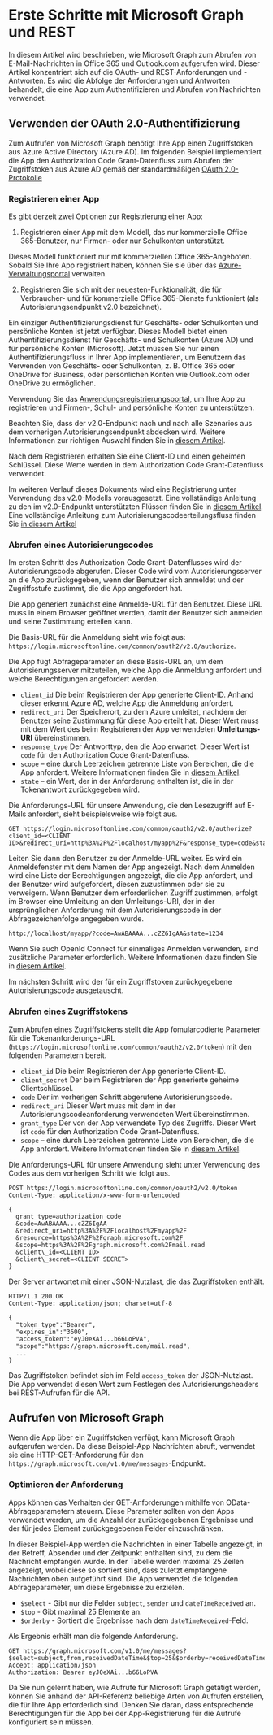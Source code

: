 # Erste Schritte mit Microsoft Graph und REST

In diesem Artikel wird beschrieben, wie Microsoft Graph zum Abrufen von E-Mail-Nachrichten in Office 365 und Outlook.com aufgerufen wird. Dieser Artikel konzentriert sich auf die OAuth- und REST-Anforderungen und -Antworten. Es wird die Abfolge der Anforderungen und Antworten behandelt, die eine App zum Authentifizieren und Abrufen von Nachrichten verwendet.

## Verwenden der OAuth 2.0-Authentifizierung

Zum Aufrufen von Microsoft Graph benötigt Ihre App einen Zugriffstoken aus Azure Active Directory (Azure AD). Im folgenden Beispiel implementiert die App den Authorization Code Grant-Datenfluss zum Abrufen der Zugriffstoken aus Azure AD gemäß der standardmäßigen [OAuth 2.0-Protokolle](http://tools.ietf.org/html/rfc6749)

### Registrieren einer App

Es gibt derzeit zwei Optionen zur Registrierung einer App:

  1. Registrieren einer App mit dem Modell, das nur kommerzielle Office 365-Benutzer, nur Firmen- oder nur Schulkonten unterstützt.
 
  Dieses Modell funktioniert nur mit kommerziellen Office 365-Angeboten. Sobald Sie Ihre App registriert haben, können Sie sie über das [Azure-Verwaltungsportal](https://manage.windowsazure.com) verwalten.

  2. Registrieren Sie sich mit der neuesten-Funktionalität, die für Verbraucher- und für kommerzielle Office 365-Dienste funktioniert (als Autorisierungsendpunkt v2.0 bezeichnet).
 
  Ein einziger Authentifizierungsdienst für Geschäfts- oder Schulkonten und persönliche Konten ist jetzt verfügbar. Dieses Modell bietet einen Authentifizierungsdienst für Geschäfts- und Schulkonten (Azure AD) und für persönliche Konten (Microsoft). Jetzt müssen Sie nur einen Authentifizierungsfluss in Ihrer App implementieren, um Benutzern das Verwenden von Geschäfts- oder Schulkonten, z. B. Office 365 oder OneDrive for Business, oder persönlichen Konten wie Outlook.com oder OneDrive zu ermöglichen.
   
Verwendung Sie das [Anwendungsregistrierungsportal](https://apps.dev.microsoft.com/), um Ihre App zu registrieren und Firmen-, Schul- und persönliche Konten zu unterstützen.

Beachten Sie, dass der v2.0-Endpunkt nach und nach alle Szenarios aus dem vorherigen Autorisierungsendpunkt abdecken wird. Weitere Informationen zur richtigen Auswahl finden Sie in [diesem Artikel](https://azure.microsoft.com/en-us/documentation/articles/active-directory-v2-limitations/).

Nach dem Registrieren erhalten Sie eine Client-ID und einen geheimen Schlüssel. Diese Werte werden in dem Authorization Code Grant-Datenfluss verwendet.

Im weiteren Verlauf dieses Dokuments wird eine Registrierung unter Verwendung des v2.0-Modells vorausgesetzt. Eine vollständige Anleitung zu den im v2.0-Endpunkt unterstützten Flüssen finden Sie in [diesem Artikel](https://azure.microsoft.com/en-us/documentation/articles/active-directory-v2-flows/). Eine vollständige Anleitung zum Autorisierungscodeerteilungsfluss finden Sie [in diesem Artikel](https://azure.microsoft.com/en-us/documentation/articles/active-directory-v2-protocols-oauth-code/)

### Abrufen eines Autorisierungscodes

Im ersten Schritt des Authorization Code Grant-Datenflusses wird der Autorisierungscode abgerufen. Dieser Code wird vom Autorisierungsserver an die App zurückgegeben, wenn der Benutzer sich anmeldet und der Zugriffsstufe zustimmt, die die App angefordert hat.

Die App generiert zunächst eine Anmelde-URL für den Benutzer. Diese URL muss in einem Browser geöffnet werden, damit der Benutzer sich anmelden und seine Zustimmung erteilen kann.

Die Basis-URL für die Anmeldung sieht wie folgt aus: `https://login.microsoftonline.com/common/oauth2/v2.0/authorize`.

Die App fügt Abfrageparameter an diese Basis-URL an, um dem Autorisierungsserver mitzuteilen, welche App die Anmeldung anfordert und welche Berechtigungen angefordert werden.

- `client_id` Die beim Registrieren der App generierte Client-ID. Anhand dieser erkennt Azure AD, welche App die Anmeldung anfordert.
- `redirect_uri` Der Speicherort, zu dem Azure umleitet, nachdem der Benutzer seine Zustimmung für diese App erteilt hat. Dieser Wert muss mit dem Wert des beim Registrieren der App verwendeten **Umleitungs-URI** übereinstimmen.
- `response_type` Der Antworttyp, den die App erwartet. Dieser Wert ist `code` für den Authorization Code Grant-Datenfluss.
- `scope` – eine durch Leerzeichen getrennte Liste von Bereichen, die die App anfordert. Weitere Informationen finden Sie in [diesem Artikel](https://azure.microsoft.com/en-us/documentation/articles/active-directory-v2-scopes/).
- `state` – ein Wert, der in der Anforderung enthalten ist, die in der Tokenantwort zurückgegeben wird.

Die Anforderungs-URL für unsere Anwendung, die den Lesezugriff auf E-Mails anfordert, sieht beispielsweise wie folgt aus.

```http
GET https://login.microsoftonline.com/common/oauth2/v2.0/authorize?client_id=<CLIENT ID>&redirect_uri=http%3A%2F%2Flocalhost/myapp%2F&response_type=code&state=1234&scope=https%3A%2F%2Fgraph.microsoft.com%2Fmail.read
```

Leiten Sie dann den Benutzer zu der Anmelde-URL weiter. Es wird ein Anmeldefenster mit dem Namen der App angezeigt. Nach dem Anmelden wird eine Liste der Berechtigungen angezeigt, die die App anfordert, und der Benutzer wird aufgefordert, diesen zuzustimmen oder sie zu verweigern. Wenn Benutzer dem erforderlichen Zugriff zustimmen, erfolgt im Browser eine Umleitung an den Umleitungs-URI, der in der ursprünglichen Anforderung mit dem Autorisierungscode in der Abfragezeichenfolge angegeben wurde.

```http
http://localhost/myapp/?code=AwABAAAA...cZZ6IgAA&state=1234
```

Wenn Sie auch OpenId Connect für einmaliges Anmelden verwenden, sind zusätzliche Parameter erforderlich. Weitere Informationen dazu finden Sie in [diesem Artikel](https://azure.microsoft.com/en-us/documentation/articles/active-directory-v2-protocols-oidc/). 

Im nächsten Schritt wird der für ein Zugriffstoken zurückgegebene Autorisierungscode ausgetauscht.

### Abrufen eines Zugriffstokens

Zum Abrufen eines Zugriffstokens stellt die App fomularcodierte Parameter für die Tokenanforderungs-URL (`https://login.microsoftonline.com/common/oauth2/v2.0/token`) mit den folgenden Parametern bereit.

- `client_id` Die beim Registrieren der App generierte Client-ID.
- `client_secret` Der beim Registrieren der App generierte geheime Clientschlüssel.
- `code` Der im vorherigen Schritt abgerufene Autorisierungscode.
- `redirect_uri` Dieser Wert muss mit dem in der Autorisierungscodeanforderung verwendeten Wert übereinstimmen.
- `grant_type` Der von der App verwendete Typ des Zugriffs. Dieser Wert ist `code` für den Authorization Code Grant-Datenfluss.
- `scope` – eine durch Leerzeichen getrennte Liste von Bereichen, die die App anfordert. Weitere Informationen finden Sie in [diesem Artikel](https://azure.microsoft.com/en-us/documentation/articles/active-directory-v2-scopes/).

Die Anforderungs-URL für unsere Anwendung sieht unter Verwendung des Codes aus dem vorherigen Schritt wie folgt aus.

```http
POST https://login.microsoftonline.com/common/oauth2/v2.0/token
Content-Type: application/x-www-form-urlencoded

{
  grant_type=authorization_code
  &code=AwABAAAA...cZZ6IgAA
  &redirect_uri=http%3A%2F%2Flocalhost%2Fmyapp%2F
  &resource=https%3A%2F%2Fgraph.microsoft.com%2F
  &scope=https%3A%2F%2Fgraph.microsoft.com%2Fmail.read
  &client\_id=<CLIENT ID>
  &client\_secret=<CLIENT SECRET>
}
```

Der Server antwortet mit einer JSON-Nutzlast, die das Zugriffstoken enthält.

```http
HTTP/1.1 200 OK
Content-Type: application/json; charset=utf-8

{
  "token_type":"Bearer",
  "expires_in":"3600",
  "access_token":"eyJ0eXAi...b66LoPVA",
  "scope":"https://graph.microsoft.com/mail.read",
  ...
}
```

Das Zugriffstoken befindet sich im Feld `access_token` der JSON-Nutzlast. Die App verwendet diesen Wert zum Festlegen des Autorisierungsheaders bei REST-Aufrufen für die API.

## Aufrufen von Microsoft Graph

Wenn die App über ein Zugriffstoken verfügt, kann Microsoft Graph aufgerufen werden. Da diese Beispiel-App Nachrichten abruft, verwendet sie eine HTTP-GET-Anforderung für den `https://graph.microsoft.com/v1.0/me/messages`-Endpunkt.

### Optimieren der Anforderung

Apps können das Verhalten der GET-Anforderungen mithilfe von OData-Abfrageparametern steuern. Diese Parameter sollten von den Apps verwendet werden, um die Anzahl der zurückgegebenen Ergebnisse und der für jedes Element zurückgegebenen Felder einzuschränken. 

In dieser Beispiel-App werden die Nachrichten in einer Tabelle angezeigt, in der Betreff, Absender und der Zeitpunkt enthalten sind, zu dem die Nachricht empfangen wurde. In der Tabelle werden maximal 25 Zeilen angezeigt, wobei diese so sortiert sind, dass zuletzt empfangene Nachrichten oben aufgeführt sind. Die App verwendet die folgenden Abfrageparameter, um diese Ergebnisse zu erzielen.

- `$select` - Gibt nur die Felder `subject`, `sender` und `dateTimeReceived` an.
- `$top` - Gibt maximal 25 Elemente an.
- `$orderby` - Sortiert die Ergebnisse nach dem `dateTimeReceived`-Feld.

Als Ergebnis erhält man die folgende Anforderung.

```http
GET https://graph.microsoft.com/v1.0/me/messages?$select=subject,from,receivedDateTime&$top=25&$orderby=receivedDateTime%20DESC
Accept: application/json
Authorization: Bearer eyJ0eXAi...b66LoPVA
```

Da Sie nun gelernt haben, wie Aufrufe für Microsoft Graph getätigt werden, können Sie anhand der API-Referenz beliebige Arten von Aufrufen erstellen, die für Ihre App erforderlich sind. Denken Sie daran, dass entsprechende Berechtigungen für die App bei der App-Registrierung für die Aufrufe konfiguriert sein müssen.


